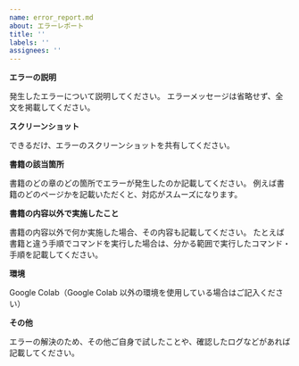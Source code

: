 ```yaml
---
name: error_report.md
about: エラーレポート
title: ''
labels: ''
assignees: ''
---
```


**エラーの説明**

発生したエラーについて説明してください。
エラーメッセージは省略せず、全文を掲載してください。

**スクリーンショット**

できるだけ、エラーのスクリーンショットを共有してください。

**書籍の該当箇所**

書籍のどの章のどの箇所でエラーが発生したのか記載してください。
例えば書籍のどのページかを記載いただくと、対応がスムーズになります。

**書籍の内容以外で実施したこと**

書籍の内容以外で何か実施した場合、その内容も記載してください。
たとえば書籍と違う手順でコマンドを実行した場合は、分かる範囲で実行したコマンド・手順を記載してください。

**環境**

Google Colab（Google Colab 以外の環境を使用している場合はご記入ください）

**その他**

エラーの解決のため、その他ご自身で試したことや、確認したログなどがあれば記載してください。
